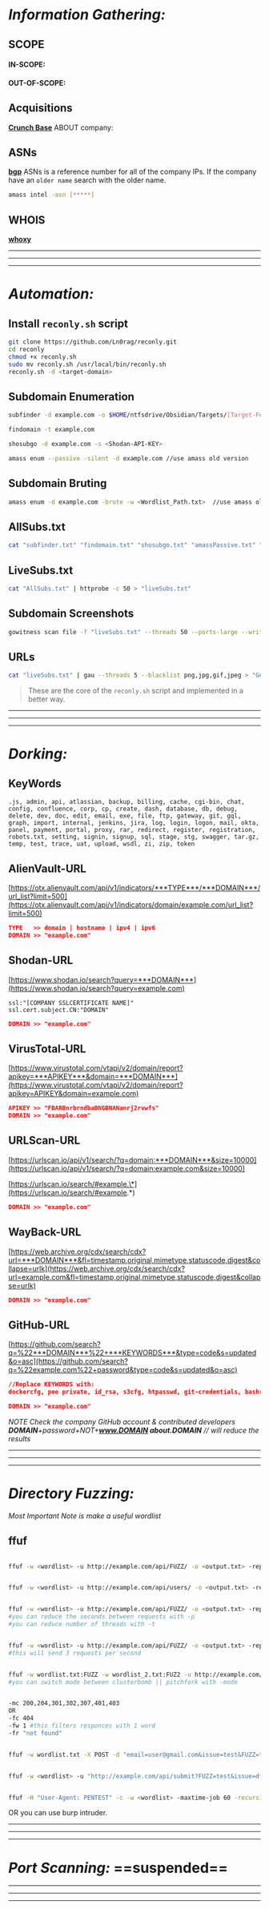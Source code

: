 # ***Information Gathering:***
## SCOPE
#### IN-SCOPE:

#### OUT-OF-SCOPE:

## Acquisitions
**[Crunch Base](https://www.crunchbase.com)**
	ABOUT company:
	

## ASNs
**[bgp](https://bgp.he.net)**
ASNs is a reference number for all of the company IPs.
If the company have an `older name` search with the older name.
```bash
amass intel -asn [*****]
```

## WHOIS
**[whoxy](https://www.whoxy.com/)**

___
___
___
# ***Automation:***
## Install `reconly.sh` script
```bash
git clone https://github.com/Ln0rag/reconly.git
cd reconly
chmod +x reconly.sh
sudo mv reconly.sh /usr/local/bin/reconly.sh
reconly.sh -d <target-domain>
```

## Subdomain Enumeration
```bash
subfinder -d example.com -o $HOME/ntfsdrive/Obsidian/Targets/[Target-Folder-Name]

findomain -t example.com

shosubgo -d example.com -s <Shodan-API-KEY>

amass enum --passive -silent -d example.com //use amass old version
```

## Subdomain Bruting
```bash
amass enum -d example.com -brute -w <Wordlist_Path.txt>  //use amass old version
```

## AllSubs.txt
```bash
cat "subfinder.txt" "findomain.txt" "shosubgo.txt" "amassPassive.txt" "amassActive.txt" | sort -u > "AllSubs.txt"
```

## LiveSubs.txt
```bash
cat "AllSubs.txt" | httprobe -c 50 > "liveSubs.txt"
```

## Subdomain Screenshots
```bash
gowitness scan file -f "liveSubs.txt" --threads 50 --ports-large --write-screenshots --screenshot-path "gowitness"
```

## URLs
```bash
cat "liveSubs.txt" | gau --threads 5 --blacklist png,jpg,gif,jpeg > "GetAllUrls.txt"
```

> These are the core of the `reconly.sh` script and implemented in a better way.

___
___
___
# ***Dorking:***
## KeyWords
`.js, admin, api, atlassian, backup, billing, cache, cgi-bin, chat, config, confluence, corp, cp, create, dash, database, db, debug, delete, dev, doc, edit, email, exe, file, ftp, gateway, git, gql, graph, import, internal, jenkins, jira, log, login, logon, mail, okta, panel, payment, portal, proxy, rar, redirect, register, registration, robots.txt, setting, signin, signup, sql, stage, stg, swagger, tar.gz, temp, test, trace, uat, upload, wsdl, zi, zip, token`

## AlienVault-URL
[https://otx.alienvault.com/api/v1/indicators/***TYPE***/***DOMAIN***/url_list?limit=500](https://otx.alienvault.com/api/v1/indicators/domain/example.com/url_list?limit=500)
```json
TYPE   >> domain | hostname | ipv4 | ipv6
DOMAIN >> "example.com"
```

## Shodan-URL
[https://www.shodan.io/search?query=***DOMAIN***](https://www.shodan.io/search?query=example.com)
	
	ssl:"[COMPANY SSLCERTIFICATE NAME]"
	ssl.cert.subject.CN:"DOMAIN"
```json
DOMAIN >> "example.com"
```

## VirusTotal-URL
[https://www.virustotal.com/vtapi/v2/domain/report?apikey=***APIKEY***&domain=***DOMAIN***](https://www.virustotal.com/vtapi/v2/domain/report?apikey=APIKEY&domain=example.com)

```json
APIKEY >> "FBARBnrbrndbaBNGBNANanrj2rvwfs"
DOMAIN >> "example.com"
```

## URLScan-URL
[https://urlscan.io/api/v1/search/?q=domain:***DOMAIN***&size=10000](https://urlscan.io/api/v1/search/?q=domain:example.com&size=10000)

[https://urlscan.io/search/#example.\*](https://urlscan.io/search/#example.*)

```json
DOMAIN >> "example.com"
```

## WayBack-URL
[https://web.archive.org/cdx/search/cdx?url=***DOMAIN***&fl=timestamp,original,mimetype,statuscode,digest&collapse=urlk](https://web.archive.org/cdx/search/cdx?url=example.com&fl=timestamp,original,mimetype,statuscode,digest&collapse=urlk)

```json
DOMAIN >> "example.com"
```

## GitHub-URL
[https://github.com/search?q=%22***DOMAIN***%22+***KEYWORDS***&type=code&s=updated&o=asc](https://github.com/search?q=%22example.com%22+password&type=code&s=updated&o=asc)
```json
//Replace KEYWORDS with:
dockercfg, pee private, id_rsa, s3cfg, htpasswd, git-credentials, bashrc password, sshd_config, xoxp OR xoxb OR xoxa, SECRET_KEY, client_secret, sshd_config, github_token, api_key, FTP, app_secret, passwd, s3.yml, .exs, beanstalkd.yml, deploy.rake, mysql, credentials, PWD, .bash_history, .sls, secrets, composer.json
```
```json
DOMAIN >> "example.com"
```
_NOTE_
_Check the company GitHub account & contributed developers_
_***DOMAIN***+password+NOT+***www.DOMAIN about.DOMAIN***
// will reduce the results_

___
___
___
# ***Directory Fuzzing:***
_Most Important Note is make a useful wordlist_

## ffuf
```bash

ffuf -w <wordlist> -u http://example.com/api/FUZZ/ -o <output.txt> -replay-proxy http://example.com -b "laravel_session=<cookie>"


ffuf -w <wordlist> -u http://example.com/api/users/ -o <output.txt> -replay-proxy http://example.com -H "user-agent:FUZZ"


ffuf -w <wordlist> -u http://example.com/api/FUZZ/ -o <output.txt> -replay-proxy http://example.com -p 1 -t 3
#you can reduce the seconds between requests with -p
#you can reduce number of threads with -t


ffuf -w <wordlist> -u http://example.com/api/FUZZ/ -o <output.txt> -replay-proxy http://example.com -rate 3
#this will send 3 requests per second


ffuf -w wordlist.txt:FUZZ -w wordlist_2.txt:FUZ2 -u http://example.com/api/FUZZ/FUZ2 -o <output.txt> -replay-proxy http://example.com -mode clusterbomb
#you can switch mode between clusterbomb || pitchfork with -mode


-mc 200,204,301,302,307,401,403
OR
-fc 404
-fw 1 #this filters responces with 1 word
-fr "not found"


ffuf -w wordlist.txt -X POST -d "email=user@gmail.com&issue=test&FUZZ=test" -u http://example.com/api -o <output.txt> -replay-proxy http://example.com -b "laravel_session=<cookie>"


ffuf -w <wordlist> -u "http://example.com/api/submit?FUZZ=test&issue=df" -o <output.txt> -replay-proxy http://example.com


ffuf -H "User-Agent: PENTEST" -c -w <wordlist> -maxtime-job 60 -recursion -recursion-depth 2 -u $URL/FUZZ

```
OR you can use burp intruder. 
___
___
___
# ***Port Scanning:*** ==suspended==

___
___
___

